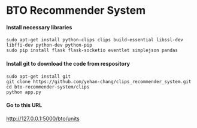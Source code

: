 # BTO Recommender System

#### Install necessary libraries ####

```
sudo apt-get install python-clips clips build-essential libssl-dev libffi-dev python-dev python-pip
sudo pip install flask flask-socketio eventlet simplejson pandas
```

#### Install git to download the code from respository ####

```
sudo apt-get install git
git clone https://github.com/yehan-chang/clips_recommender_system.git
cd bto-recommender-system/clips
python app.py
```

#### Go to this URL ####
http://127.0.0.1:5000/bto/units
